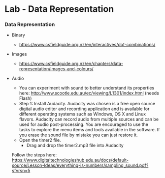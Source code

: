 # Lab - Data Representation

### Data Representation

* Binary
  - https://www.csfieldguide.org.nz/en/interactives/dot-combinations/
* Images
  - https://www.csfieldguide.org.nz/en/chapters/data-representation/images-and-colours/
* Audio 
  - You can experiment with sound to better understand its properties here: http://www.scootle.edu.au/ec/viewing/L1301/index.html (needs Flash)
  - Step 1: Install Audacity. Audacity was chosen is a free open source digital audio editor and recording application and is available for different operating systems such as Windows, OS X and Linux flavors. Audacity can record audio from multiple sources and can be used for audio post-processing.
You are encouraged to use the tasks to explore the menu items and tools available in the software. If you erase the sound file by mistake you can just restore it. 
  - Open the timer2 file.
     - Drag and drop the timer2.mp3 file into Audacity 
     
  Follow the steps here:
     https://www.digitaltechnologieshub.edu.au/docs/default-source/Lesson-Ideas/everything-is-numbers/sampling_sound.pdf?sfvrsn=5

